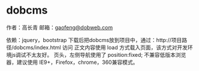 # dobcms
作者：高长青
邮箱：gaofeng@dobweb.com

依赖：jquery，bootstrap
下载后把dobcms放到项目中，通过：http://项目路径/dobcms/index.html 访问
正文内容使用 load 方式载入页面，该方式对开发环境js调试不太友好。
页头，左侧导航使用了 position:fixed; 不兼容低版本浏览器，建议使用 IE9+，Firefox，chrome，360兼容模式。

 

